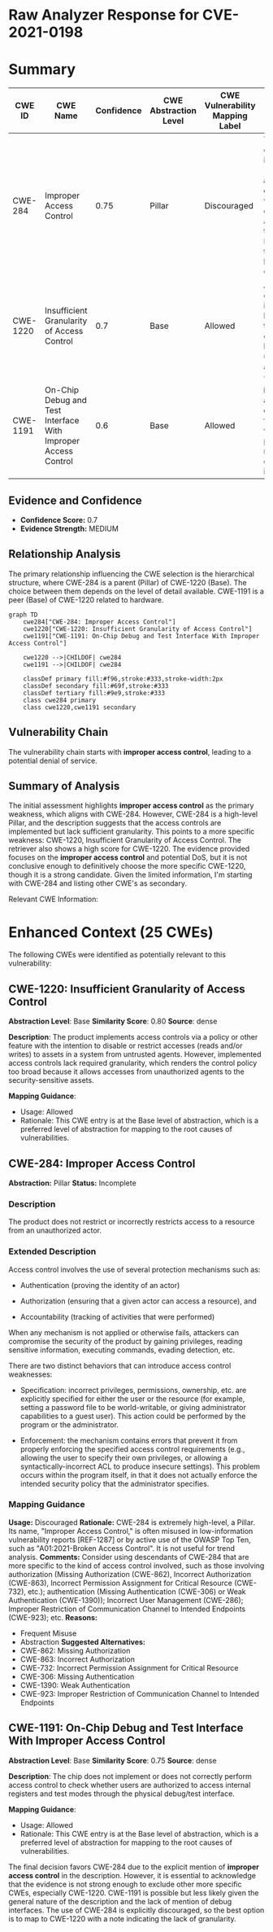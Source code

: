 # Raw Analyzer Response for CVE-2021-0198

# Summary
| CWE ID  | CWE Name | Confidence | CWE Abstraction Level | CWE Vulnerability Mapping Label | CWE-Vulnerability Mapping Notes |
|---|---|---|---|---|---|
| CWE-284 | Improper Access Control | 0.75 | Pillar | Discouraged | The description indicates "**Improper access control**" which directly aligns with this CWE. However, this is a high-level CWE. |
| CWE-1220 | Insufficient Granularity of Access Control | 0.7 | Base | Allowed | Access controls are implemented, but they lack the required granularity, leading to unauthorized access. |
| CWE-1191 | On-Chip Debug and Test Interface With Improper Access Control | 0.6 | Base | Allowed | The issue is **improper access control** in firmware, which could potentially relate to debug interfaces. |

## Evidence and Confidence

*   **Confidence Score:** 0.7
*   **Evidence Strength:** MEDIUM

## Relationship Analysis
The primary relationship influencing the CWE selection is the hierarchical structure, where CWE-284 is a parent (Pillar) of CWE-1220 (Base). The choice between them depends on the level of detail available. CWE-1191 is a peer (Base) of CWE-1220 related to hardware.

```mermaid
graph TD
    cwe284["CWE-284: Improper Access Control"]
    cwe1220["CWE-1220: Insufficient Granularity of Access Control"]
    cwe1191["CWE-1191: On-Chip Debug and Test Interface With Improper Access Control"]
    
    cwe1220 -->|CHILDOF| cwe284
    cwe1191 -->|CHILDOF| cwe284

    classDef primary fill:#f96,stroke:#333,stroke-width:2px
    classDef secondary fill:#69f,stroke:#333
    classDef tertiary fill:#9e9,stroke:#333
    class cwe284 primary
    class cwe1220,cwe1191 secondary
```

## Vulnerability Chain
The vulnerability chain starts with **improper access control**, leading to a potential denial of service.

## Summary of Analysis
The initial assessment highlights **improper access control** as the primary weakness, which aligns with CWE-284. However, CWE-284 is a high-level Pillar, and the description suggests that the access controls are implemented but lack sufficient granularity. This points to a more specific weakness: CWE-1220, Insufficient Granularity of Access Control. The retriever also shows a high score for CWE-1220. The evidence provided focuses on the **improper access control** and potential DoS, but it is not conclusive enough to definitively choose the more specific CWE-1220, though it is a strong candidate. Given the limited information, I'm starting with CWE-284 and listing other CWE's as secondary.

Relevant CWE Information:

# Enhanced Context (25 CWEs)
The following CWEs were identified as potentially relevant to this vulnerability:

## CWE-1220: Insufficient Granularity of Access Control
**Abstraction Level**: Base
**Similarity Score**: 0.80
**Source**: dense

**Description**:
The product implements access controls via a policy or other feature with the intention to disable or restrict accesses (reads and/or writes) to assets in a system from untrusted agents. However, implemented access controls lack required granularity, which renders the control policy too broad because it allows accesses from unauthorized agents to the security-sensitive assets.

**Mapping Guidance**:
- Usage: Allowed
- Rationale: This CWE entry is at the Base level of abstraction, which is a preferred level of abstraction for mapping to the root causes of vulnerabilities.

## CWE-284: Improper Access Control
**Abstraction:** Pillar
**Status:** Incomplete

### Description
The product does not restrict or incorrectly restricts access to a resource from an unauthorized actor.

### Extended Description


Access control involves the use of several protection mechanisms such as:


  - Authentication (proving the identity of an actor)

  - Authorization (ensuring that a given actor can access a resource), and

  - Accountability (tracking of activities that were performed)

When any mechanism is not applied or otherwise fails, attackers can compromise the security of the product by gaining privileges, reading sensitive information, executing commands, evading detection, etc.

There are two distinct behaviors that can introduce access control weaknesses:


  - Specification: incorrect privileges, permissions, ownership, etc. are explicitly specified for either the user or the resource (for example, setting a password file to be world-writable, or giving administrator capabilities to a guest user). This action could be performed by the program or the administrator.

  - Enforcement: the mechanism contains errors that prevent it from properly enforcing the specified access control requirements (e.g., allowing the user to specify their own privileges, or allowing a syntactically-incorrect ACL to produce insecure settings). This problem occurs within the program itself, in that it does not actually enforce the intended security policy that the administrator specifies.
### Mapping Guidance
**Usage:** Discouraged
**Rationale:** CWE-284 is extremely high-level, a Pillar. Its name, "Improper Access Control," is often misused in low-information vulnerability reports [REF-1287] or by active use of the OWASP Top Ten, such as "A01:2021-Broken Access Control". It is not useful for trend analysis.
**Comments:** Consider using descendants of CWE-284 that are more specific to the kind of access control involved, such as those involving authorization (Missing Authorization (CWE-862), Incorrect Authorization (CWE-863), Incorrect Permission Assignment for Critical Resource (CWE-732), etc.); authentication (Missing Authentication (CWE-306) or Weak Authentication (CWE-1390)); Incorrect User Management (CWE-286); Improper Restriction of Communication Channel to Intended Endpoints (CWE-923); etc.
**Reasons:**
- Frequent Misuse
- Abstraction
**Suggested Alternatives:**
- CWE-862: Missing Authorization
- CWE-863: Incorrect Authorization
- CWE-732: Incorrect Permission Assignment for Critical Resource
- CWE-306: Missing Authentication
- CWE-1390: Weak Authentication
- CWE-923: Improper Restriction of Communication Channel to Intended Endpoints

## CWE-1191: On-Chip Debug and Test Interface With Improper Access Control
**Abstraction Level**: Base
**Similarity Score**: 0.75
**Source**: dense

**Description**:
The chip does not implement or does not correctly perform access control to check whether users are authorized to access internal registers and test modes through the physical debug/test interface.

**Mapping Guidance**:
- Usage: Allowed
- Rationale: This CWE entry is at the Base level of abstraction, which is a preferred level of abstraction for mapping to the root causes of vulnerabilities.

The final decision favors CWE-284 due to the explicit mention of **improper access control** in the description. However, it is essential to acknowledge that the evidence is not strong enough to exclude other more specific CWEs, especially CWE-1220. CWE-1191 is possible but less likely given the general nature of the description and the lack of mention of debug interfaces. The use of CWE-284 is explicitly discouraged, so the best option is to map to CWE-1220 with a note indicating the lack of granularity.